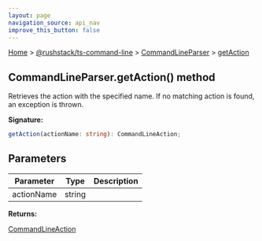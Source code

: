 ```yaml
---
layout: page
navigation_source: api_nav
improve_this_button: false
---
```



[Home](./index.md) &gt; [@rushstack/ts-command-line](./ts-command-line.md) &gt; [CommandLineParser](./ts-command-line.commandlineparser.md) &gt; [getAction](./ts-command-line.commandlineparser.getaction.md)

## CommandLineParser.getAction() method

Retrieves the action with the specified name. If no matching action is found, an exception is thrown.

<b>Signature:</b>

```typescript
getAction(actionName: string): CommandLineAction;
```

## Parameters

|  Parameter | Type | Description |
|  --- | --- | --- |
|  actionName | string |  |

<b>Returns:</b>

[CommandLineAction](./ts-command-line.commandlineaction.md)
